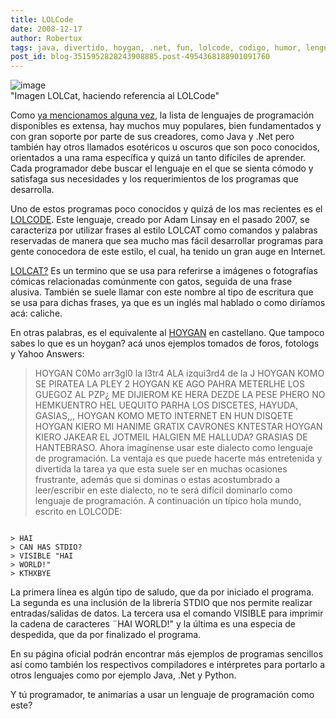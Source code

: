 ```yaml
---
title: LOLCode
date: 2008-12-17
author: Robertux
tags: java, divertido, hoygan, .net, fun, lolcode, codigo, humor, lenguaje, programacion, lolcat, desarrollo, python, funny, curioso
post_id: blog-3515952828243908885.post-4954368188901091760
---
```


![image](https://1.bp.blogspot.com/_jH77WNrMVRA/SUg-LGUmOmI/AAAAAAAAFPI/FVRjwTxKvr8/s400/2542236565_bd6b4a87df_o.jpg)    
"Imagen LOLCat, haciendo
referencia al LOLCode"

Como [ya mencionamos alguna vez](https://www.srbyte.com/2007/01/el-lenguaje-de-programacion-perfecto.html), la lista de lenguajes de programación disponibles es extensa, hay muchos muy populares, bien fundamentados y con gran soporte por parte de sus creadores, como Java y .Net pero también hay otros llamados esotéricos u oscuros que son poco conocidos, orientados a una rama específica y quizá un tanto difíciles de aprender. Cada programador debe buscar el lenguaje en el que se sienta cómodo y satisfaga sus necesidades y los requerimientos de los programas que desarrolla.

Uno de estos programas poco conocidos y quizá de los mas recientes es el [LOLCODE](https://lolcode.com/). Este lenguaje, creado por Adam Linsay en el pasado 2007, se caracteriza por utilizar frases al estilo LOLCAT como comandos y palabras reservadas de manera que sea mucho mas fácil desarrollar programas para gente conocedora de este estilo, el cual, ha tenido un gran auge en Internet.

[LOLCAT?](https://en.wikipedia.org/wiki/Lolcat) Es un termino que se usa para referirse a imágenes o
fotografías cómicas relacionadas comúnmente con gatos, seguida de una frase alusiva. También se suele llamar con este nombre al tipo de escritura que se usa para dichas frases, ya que es un inglés mal hablado o como diríamos acá: caliche.

En otras palabras, es el equivalente al [HOYGAN](https://es.wikipedia.org/wiki/Usuario:Francisco_Mochis/HOYGAN) en castellano. Que tampoco sabes lo que es un hoygan? acá unos ejemplos tomados de foros, fotologs y Yahoo Answers:

> HOYGAN C0Mo arr3gl0 la l3tr4
> ALA izqui3rd4 de la J
> HOYGAN KOMO SE PIRATEA LA PLEY 2
> HOYGAN KE AGO
> PAHRA METERLHE LOS GUEGOZ AL PZP¿ ME DIJIEROM KE HERA DEZDE LA PESE PHERO NO HEMKUENTRO HEL
> UEQUITO PARHA LOS DISCETES, HAYUDA, GASIAS,,,
> HOYGAN KOMO METO INTERNET EN HUN
> DISQETE
> HOYGAN KIERO MI HANIME GRATIX CAVRONES KNTESTAR
> HOYGAN KIERO
> JAKEAR EL JOTMEIL HALGIEN ME HALLUDA? GRASIAS DE HANTEBRASO.
Ahora imagínense usar este dialecto como lenguaje de programación. La ventaja es que puede hacerte más entretenida y divertida la tarea ya que esta suele ser en muchas ocasiones frustrante, además que si dominas o estas acostumbrado a leer/escribir en este dialecto, no te será difícil dominarlo como lenguaje de programación. A continuación un típico hola mundo, escrito en LOLCODE:

```

> HAI
> CAN HAS STDIO?
> VISIBLE "HAI
> WORLD!"
> KTHXBYE

```
La primera línea es algún tipo de saludo, que da por iniciado el programa. La segunda es una inclusión de la librería STDIO que nos permite realizar entradas/salidas de datos. La tercera usa el comando VISIBLE para imprimir la cadena de caracteres ¨HAI WORLD!" y la última es una especia de despedida, que da por finalizado el programa.

En su página oficial podrán encontrar más ejemplos de programas sencillos así como también los respectivos compiladores e intérpretes para portarlo a otros lenguajes como por ejemplo Java, .Net y Python.

Y tú programador, te animarías a usar un lenguaje de programación como este?